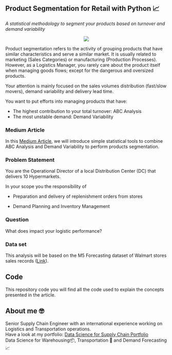 ## Product Segmentation for Retail with Python 📈
*A statistical methodology to segment your products based on turnover and demand variability*

<p align="center">
  <img align="center" src="https://miro.medium.com/max/1280/1*JhUhKtJdNQR2QA4IkRTtEw.png">
</p>

Product segmentation refers to the activity of grouping products that have similar characteristics and serve a similar market. It is usually related to marketing (Sales Categories) or manufacturing (Production Processes).
However, as a Logistics Manager, you rarely care about the product itself when managing goods flows; except for the dangerous and oversized products.

Your attention is mainly focused on the sales volumes distribution (fast/slow movers), demand variability and delivery lead time.

You want to put efforts into managing products that have:
- The highest contribution to your total turnover: ABC Analysis
- The most unstable demand: Demand Variability

### Medium Article
In this [Medium Article](https://towardsdatascience.com/product-segmentation-for-retail-with-python-c85cc0930f9a), we will introduce simple statistical tools to combine ABC Analysis and Demand 
Variability to perform products segmentation.

### Problem Statement
You are the Operational Director of a local Distribution Center (DC) that delivers 10 Hypermarkets.

In your scope you the responsibility of
- Preparation and delivery of replenishment orders from stores
* Demand Planning and Inventory Management

### Question
What does impact your logistic performance?

### Data set
This analysis will be based on the M5 Forecasting dataset of Walmart stores sales records ([Link](
https://www.kaggle.com/c/m5-forecasting-accuracy)).

## Code
This repository code you will find all the code used to explain the concepts presented in the article.

## About me 🤓
Senior Supply Chain Engineer with an international experience working on Logistics and Transportation operations. \
Have a look at my portfolio: [Data Science for Supply Chain Portfolio](https://samirsaci.com) \
Data Science for Warehousing📦, Transportation 🚚 and Demand Forecasting 📈 

